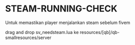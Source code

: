 # STEAM-RUNNING-CHECK
Untuk memastikan player menjalankan steam sebelum fivem

drag and drop sv_needsteam.lua ke resources/[qb]/qb-smallresources/server
